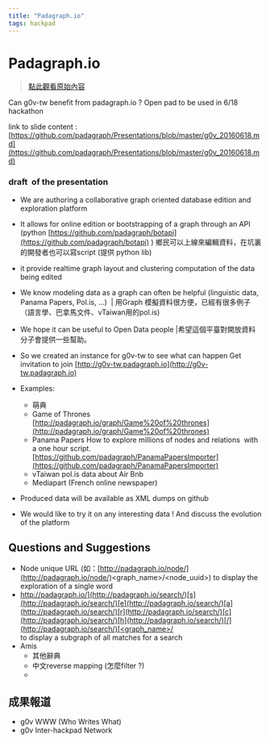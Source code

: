 ```yaml
---
title: "Padagraph.io"
tags: hackpad
---
```


# Padagraph.io

> [點此觀看原始內容](https://g0v.hackpad.tw/Dp1htXil6rO)


Can g0v-tw benefit from padagraph.io ?
Open pad to be used in 6/18 hackathon

link to slide content : [https://github.com/padagraph/Presentations/blob/master/g0v_20160618.md](https://github.com/padagraph/Presentations/blob/master/g0v_20160618.md)
### draft  of the presentation

- We are authoring a collaborative graph oriented database edition and exploration platform
- It allows for online edition or bootstrapping of a graph through an API (python [https://github.com/padagraph/botapi](https://github.com/padagraph/botapi)  ) 鄉民可以上線來編輯資料，在坑裏的開發者也可以寫script (提供 python lib)
- it provide realtime graph layout and clustering computation of the data being edited
- We know modeling data as a graph can often be helpful (linguistic data, Panama Papers, Pol.is, ...)  | 用Graph 模擬資料很方便，已經有很多例子 （語言學、巴拿馬文件、vTaiwan用的pol.is)
- We hope it can be useful to Open Data people  |希望這個平臺對開放資料分子會提供一些幫助。
- So we created an instance for g0v-tw to see what can happen
    Get invitation to join [http://g0v-tw.padagraph.io](http://g0v-tw.padagraph.io)

- Examples:
    - 萌典
    - Game of Thrones [http://padagraph.io/graph/Game%20of%20thrones](http://padagraph.io/graph/Game%20of%20thrones)
    - Panama Papers
        How to explore millions of nodes and relations  with a one hour script.
        [https://github.com/padagraph/PanamaPapersImporter](https://github.com/padagraph/PanamaPapersImporter)
    - vTaiwan pol.is data about Air Bnb
    - Mediapart (French online newspaper)
- Produced data will be available as XML dumps on github
- We would like to try it on any interesting data ! And discuss the evolution of the platform


## Questions and Suggestions

- Node unique URL (如：[http://padagraph.io/node/](http://padagraph.io/node/)<graph\_name>/<node\_uuid>)
        to display the exploration of a single word
- [http://padagraph.io/](http://padagraph.io/search/)[s](http://padagraph.io/search/)[e](http://padagraph.io/search/)[a](http://padagraph.io/search/)[r](http://padagraph.io/search/)[c](http://padagraph.io/search/)[h](http://padagraph.io/search/)[/](http://padagraph.io/search/)[<graph_name>/<search term>](http://padagraph.io/search/)
        to display a subgraph of all matches for a search
- Amis
    - 其他辭典
    - 中文reverse mapping (怎麼filter ?)
    -


## 成果報道


- g0v WWW (Who Writes What)
- g0v Inter-hackpad Network











